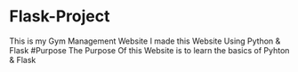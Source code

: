 # Flask-Project
This is my Gym Management Website 
I made this Website Using Python & Flask
  # P u r p o s e  
   T h e   P u r p o s e   O f   t h i s   W e b s i t e   i s   t o   l e a r n   t h e   b a s i c s   o f   P y h t o n   &   F l a s k  
 